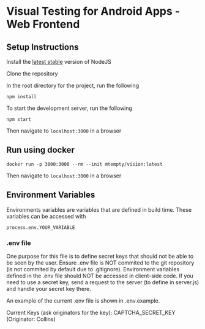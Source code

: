 # Visual Testing for Android Apps - Web Frontend

## Setup Instructions

Install the [latest stable](https://nodejs.org/en/) version of NodeJS

Clone the repository

In the root directory for the project, run the following

```
npm install
```

To start the development server, run the following

```
npm start
```

Then navigate to `localhost:3000` in a browser

## Run using docker

```
docker run -p 3000:3000 --rm --init mtempty/vision:latest
```

Then navigate to `localhost:3000` in a browser

## Environment Variables

Environments variables are variables that are defined in build time. These variables can be accessed with

```
process.env.YOUR_VARIABLE
```

### .env file

One purpose for this file is to define secret keys that should not be able to be seen by the user.
Ensure .env file is NOT commited to the git repository (is not commited by default due to .gitignore).
Environment variables defined in the .env file should NOT be accessed in client-side code. If you need to use a secret key, send a request to the server (to define in server.js) and handle your secret key there.

An example of the current .env file is shown in .env.example.

Current Keys (ask originators for the key):
CAPTCHA_SECRET_KEY (Originator: Collins)
